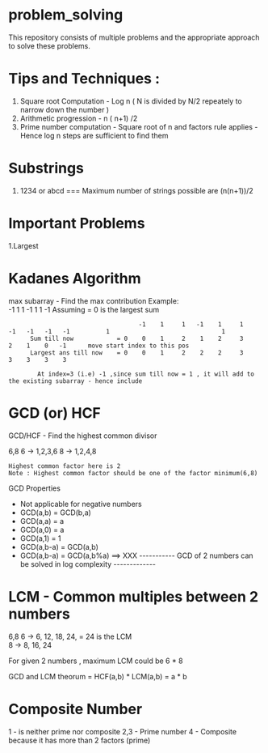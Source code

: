 # problem_solving

This repository consists of multiple problems and the appropriate approach to solve these problems.

Tips and Techniques : 
=====================

1. Square root Computation - Log n ( N is divided by N/2 repeately to narrow down the number )
2. Arithmetic progression - n ( n+1) /2
3. Prime number computation - Square root of n and factors rule applies - Hence log n steps are sufficient to find them

Substrings
==========
1. 1234 or abcd === Maximum number of strings possible are (n(n+1))/2

Important Problems
==================
1.Largest 


Kadanes Algorithm
==================
max subarray - Find the max contribution 
Example:   
            -1    1   1    -1   1   1   -1
 Assuming = 0 is the largest sum 
 
                                        -1    1     1   -1    1     1    -1   -1   -1   -1          1                               1
          Sum till now            = 0    0    1     2    1    2     3     2    1    0   -1      move start index to this pos     
          Largest ans till now    = 0    0    1     2    2    2     3     3    3    3    3 
            
            At index=3 (i.e) -1 ,since sum till now = 1 , it will add to the existing subarray - hence include


GCD (or) HCF
====================
GCD/HCF - Find the highest common divisor 

6,8         6  ->       1,2,3,6
            8  ->       1,2,4,8
    
    Highest common factor here is 2
    Note : Highest common factor should be one of the factor minimum(6,8)
    
   GCD Properties 
   * Not applicable for negative numbers 
   * GCD(a,b) = GCD(b,a)
   * GCD(a,a) = a
   * GCD(a,0) = a
   * GCD(a,1) = 1
   * GCD(a,b-a) = GCD(a,b)
   * GCD(a,b-a) = GCD(a,b%a) ==> XXX ----------- GCD of 2 numbers can be solved in log complexity -------------
       
       
LCM  - Common multiples between 2 numbers       
====
6,8    6  ->  6, 12, 18, 24,      = 24 is the LCM     
       8  ->  8, 16, 24      
       
For given 2 numbers , maximum LCM could be 6 * 8

GCD and LCM theorum =  HCF(a,b) * LCM(a,b) = a * b

Composite Number       
===============
1 - is neither prime nor composite
2,3 - Prime number
4 - Composite because it has more than 2 factors (prime)






            


